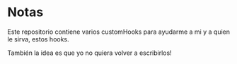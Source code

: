 # Notas

Este repositorio contiene varios customHooks para ayudarme a mi y a quien le sirva, estos hooks.

También la idea es que yo no quiera volver a escribirlos!
